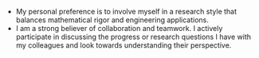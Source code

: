 - My personal preference is to involve myself in a research style that balances mathematical rigor and engineering applications.
- I am a strong believer of collaboration and teamwork. I actively participate in discussing the progress or research questions I have with my colleagues and look towards understanding their perspective.
